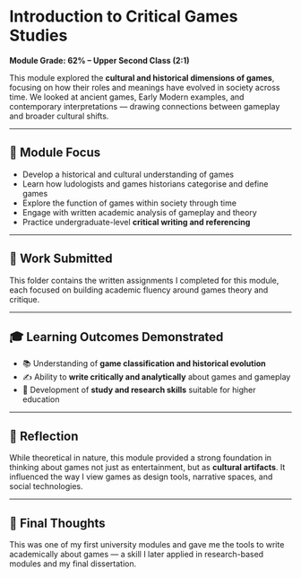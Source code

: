 
# Introduction to Critical Games Studies

**Module Grade: 62% – Upper Second Class (2:1)**

This module explored the **cultural and historical dimensions of games**, focusing on how their roles and meanings have evolved in society across time. We looked at ancient games, Early Modern examples, and contemporary interpretations — drawing connections between gameplay and broader cultural shifts.

---

## 🧠 Module Focus

- Develop a historical and cultural understanding of games
- Learn how ludologists and games historians categorise and define games
- Explore the function of games within society through time
- Engage with written academic analysis of gameplay and theory
- Practice undergraduate-level **critical writing and referencing**

---

## 📝 Work Submitted

This folder contains the written assignments I completed for this module, each focused on building academic fluency around games theory and critique.

---

## 🎓 Learning Outcomes Demonstrated

- 📚 Understanding of **game classification and historical evolution**
- ✍️ Ability to **write critically and analytically** about games and gameplay
- 🧩 Development of **study and research skills** suitable for higher education

---

## 💭 Reflection

While theoretical in nature, this module provided a strong foundation in thinking about games not just as entertainment, but as **cultural artifacts**. It influenced the way I view games as design tools, narrative spaces, and social technologies.

---

## 🙌 Final Thoughts

This was one of my first university modules and gave me the tools to write academically about games — a skill I later applied in research-based modules and my final dissertation.
